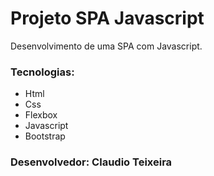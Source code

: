 # Projeto SPA Javascript
Desenvolvimento de uma SPA com Javascript.

### Tecnologias:

* Html
* Css
* Flexbox
* Javascript
* Bootstrap

### Desenvolvedor: Claudio Teixeira
